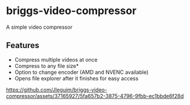 # briggs-video-compressor
A simple video compressor

## Features
- Compress multiple videos at once
- Compress to any file size*
- Option to change encoder (AMD and NVENC available)
- Opens file explorer after it finishes for easy access
  
https://github.com/Jleguim/briggs-video-compressor/assets/37165927/5fa657b2-3875-4796-9fbb-ec1bbde6f28d
